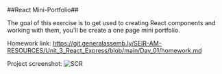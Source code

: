 ##React Mini-Portfolio##

The goal of this exercise is to get used to creating React components and working with them, you'll be create a one page mini portfolio.

Homework link: https://git.generalassemb.ly/SEIR-AM-RESOURCES/Unit_3_React_Express/blob/main/Day_01/homework.md

Project screenshot: 
![SCR](https://github.com/rocknrome/React-Mini-Portfolio/assets/126816805/ee82ddf0-271b-43b6-b245-3ed478820af1)
